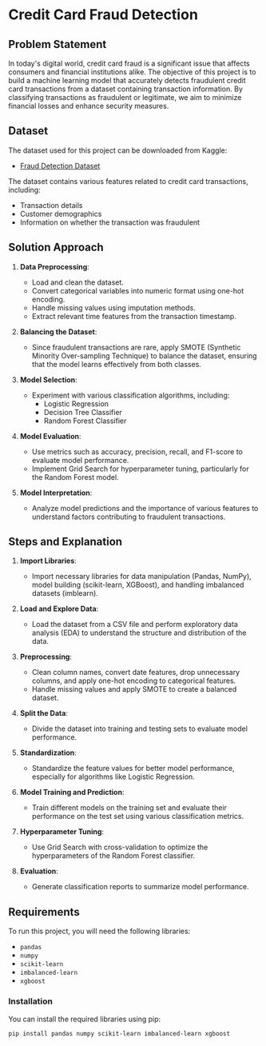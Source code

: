 # Credit Card Fraud Detection

## Problem Statement
In today's digital world, credit card fraud is a significant issue that affects consumers and financial institutions alike. The objective of this project is to build a machine learning model that accurately detects fraudulent credit card transactions from a dataset containing transaction information. By classifying transactions as fraudulent or legitimate, we aim to minimize financial losses and enhance security measures.

## Dataset
The dataset used for this project can be downloaded from Kaggle:
- [Fraud Detection Dataset](https://www.kaggle.com/datasets/kartik2112/fraud-detection?resource=download&select=fraudTrain.csv)

The dataset contains various features related to credit card transactions, including:
- Transaction details
- Customer demographics
- Information on whether the transaction was fraudulent

## Solution Approach
1. **Data Preprocessing**: 
   - Load and clean the dataset.
   - Convert categorical variables into numeric format using one-hot encoding.
   - Handle missing values using imputation methods.
   - Extract relevant time features from the transaction timestamp.

2. **Balancing the Dataset**:
   - Since fraudulent transactions are rare, apply SMOTE (Synthetic Minority Over-sampling Technique) to balance the dataset, ensuring that the model learns effectively from both classes.

3. **Model Selection**:
   - Experiment with various classification algorithms, including:
     - Logistic Regression
     - Decision Tree Classifier
     - Random Forest Classifier

4. **Model Evaluation**:
   - Use metrics such as accuracy, precision, recall, and F1-score to evaluate model performance.
   - Implement Grid Search for hyperparameter tuning, particularly for the Random Forest model.

5. **Model Interpretation**:
   - Analyze model predictions and the importance of various features to understand factors contributing to fraudulent transactions.

## Steps and Explanation
1. **Import Libraries**: 
   - Import necessary libraries for data manipulation (Pandas, NumPy), model building (scikit-learn, XGBoost), and handling imbalanced datasets (imblearn).

2. **Load and Explore Data**: 
   - Load the dataset from a CSV file and perform exploratory data analysis (EDA) to understand the structure and distribution of the data.

3. **Preprocessing**:
   - Clean column names, convert date features, drop unnecessary columns, and apply one-hot encoding to categorical features.
   - Handle missing values and apply SMOTE to create a balanced dataset.

4. **Split the Data**: 
   - Divide the dataset into training and testing sets to evaluate model performance.

5. **Standardization**: 
   - Standardize the feature values for better model performance, especially for algorithms like Logistic Regression.

6. **Model Training and Prediction**:
   - Train different models on the training set and evaluate their performance on the test set using various classification metrics.

7. **Hyperparameter Tuning**:
   - Use Grid Search with cross-validation to optimize the hyperparameters of the Random Forest classifier.

8. **Evaluation**:
   - Generate classification reports to summarize model performance.

## Requirements
To run this project, you will need the following libraries:
- `pandas`
- `numpy`
- `scikit-learn`
- `imbalanced-learn`
- `xgboost`

### Installation
You can install the required libraries using pip:
```bash
pip install pandas numpy scikit-learn imbalanced-learn xgboost
